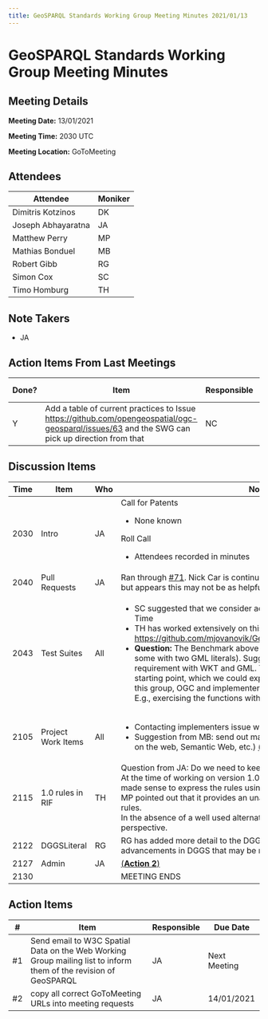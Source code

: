 ```yaml
---
title: GeoSPARQL Standards Working Group Meeting Minutes 2021/01/13
---
```

# GeoSPARQL Standards Working Group Meeting Minutes
## Meeting Details
**Meeting Date:** 13/01/2021

**Meeting Time:** 2030 UTC

**Meeting Location:** GoToMeeting  

## Attendees
Attendee | Moniker |
---- | ---- |
Dimitris Kotzinos | DK |
Joseph Abhayaratna | JA |
Matthew Perry | MP |
Mathias Bonduel | MB |
Robert Gibb | RG |
Simon Cox | SC |
Timo Homburg | TH |

## Note Takers
- JA

## Action Items From Last Meetings
Done? | Item | Responsible | Due Date |
---- | ---- | ---- | --- |
Y | Add a table of current practices to Issue https://github.com/opengeospatial/ogc-geosparql/issues/63 and the SWG can pick up direction from that | NC | Next Meeting |

## Discussion Items
Time | Item | Who | Notes |
---- | ---- | ---- | ---- |
2030 | Intro | JA | Call for Patents<ul><li>None known</li></ul> Roll Call <ul><li> Attendees recorded in minutes</li></ul> |
2040 | Pull Requests | JA | Ran through [#71](https://github.com/opengeospatial/ogc-geosparql/issues/71). Nick Car is continuing the conversation with RIF people, but appears this may not be as helpful as hoped |
2043 | Test Suites | All | <ul><li> SC suggested that we consider adding tests, as he is doing for OWL-Time </li><li> TH has worked extensively on this here: https://github.com/mjovanovik/GeoSPARQLBenchmark/tree/develop/2 </li><li> **Question:** The Benchmark above tests with two WKT literals (and some with two GML literals). Suggested that we at least exercise each requirement with WKT and GML. The Benchmark provides a good starting point, which we could expand on to meet the requirements of this group, OGC and implementers with respect to compliance testing. E.g., exercising the functions with all relevant Geometry types. |
2105 | Project Work Items | All | <ul><li> Contacting implementers issue walked through </li><li>	Suggestion from MB: send out mail to W3C mailinglists? (Spatial data on the web, Semantic Web, etc.) [(**Action 1**)](#action_1)</li></ul> |
2115 | 1.0 rules in RIF | TH | Question from JA: Do we need to keep adding more RIF rules?<br/> At the time of working on version 1.0, RIF was expected to take off, so it made sense to express the rules using it. However, this hasn’t eventuated.<br/> MP pointed out that it provides an unambiguous manner of expressing the rules.<br/> In the absence of a well used alternative, it still makes sense from this perspective. |
2122 | DGGSLiteral | RG | RG has added more detail to the DGGSLiteral issue to describe TestBed advancements in DGGS that may be relevant |
2127 | Admin | JA | [(**Action 2**)](#action_2) |
2130 | | | MEETING ENDS |

## Action Items
\# | Item | Responsible | Due Date |
---- | ---- | ---- | ---- |
<span name="action_1">#1</span> | Send email to W3C Spatial Data on the Web Working Group mailing list to inform them of the revision of GeoSPARQL | JA | Next Meeting |
<span name="action_2">#2</span> | copy all correct GoToMeeting URLs into meeting requests | JA | 14/01/2021 |
